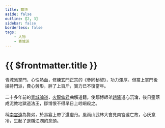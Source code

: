 ```yaml
---
title: 鄒博
aside: false
outline: [2, 3]
sidebar: false
borderless: false
tags:
    - 人物
    - 青城派
---
```


# {{ $frontmatter.title }}

青城派掌門，心性熱血，修練玄門正宗的《參同秘契》，功力渾厚。但當上掌門後操持門派，費心勞形，胖了上百斤，實力已不復當年。
<br><br>
二十多年前的[青城論道](/event/past/青城論道)，[火龍仙君](special204)曲解道籍，使鄒博師弟[趙逵](special403)道心沉淪，後日墮落成泥教地獄道法王，鄒博恨不得早日上崆峒殺之。
<br><br>
稱[南宮遠](special101)為賢弟，於壽宴上帶了還虛丹。風雨山武林大會見南宮遠亡故，心灰意冷，生起了退隱江湖的念頭。
